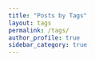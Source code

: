 ```yaml
---
title: "Posts by Tags"
layout: tags
permalink: /tags/
author_profile: true
sidebar_category: true
---
```

